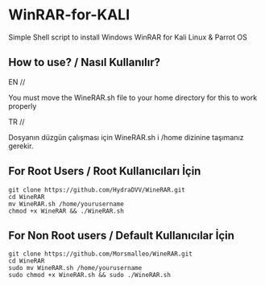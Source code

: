 # WinRAR-for-KALI
Simple Shell script to install Windows WinRAR for Kali Linux &amp; Parrot OS 

How to use? / Nasıl Kullanılır?
----------------------------------------
EN //

You must move the WineRAR.sh file to your home directory for this to work properly

TR //

Dosyanın düzgün çalışması için WineRAR.sh i /home dizinine taşımanız gerekir.

For Root Users / Root Kullanıcıları İçin
----------------------------------------

    git clone https://github.com/HydraDVV/WineRAR.git
    cd WineRAR
    mv WineRAR.sh /home/yourusername
    chmod +x WineRAR && ./WineRAR.sh

For Non Root users / Default Kullanıcılar İçin
----------------------------------------

    git clone https://github.com/Morsmalleo/WineRAR.git
    cd WineRAR
    sudo mv WineRAR.sh /home/yourusername
    sudo chmod +x WineRAR.sh && sudo ./WineRAR.sh


